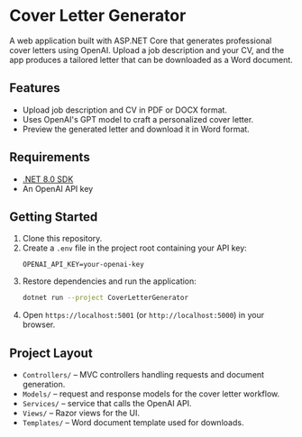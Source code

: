 # Cover Letter Generator

A web application built with ASP.NET Core that generates professional cover letters using OpenAI. Upload a job description and your CV, and the app produces a tailored letter that can be downloaded as a Word document.

## Features
- Upload job description and CV in PDF or DOCX format.
- Uses OpenAI's GPT model to craft a personalized cover letter.
- Preview the generated letter and download it in Word format.

## Requirements
- [.NET 8.0 SDK](https://dotnet.microsoft.com/)
- An OpenAI API key

## Getting Started
1. Clone this repository.
2. Create a `.env` file in the project root containing your API key:
   ```
   OPENAI_API_KEY=your-openai-key
   ```
3. Restore dependencies and run the application:
   ```bash
   dotnet run --project CoverLetterGenerator
   ```
4. Open `https://localhost:5001` (or `http://localhost:5000`) in your browser.

## Project Layout
- `Controllers/` – MVC controllers handling requests and document generation.
- `Models/` – request and response models for the cover letter workflow.
- `Services/` – service that calls the OpenAI API.
- `Views/` – Razor views for the UI.
- `Templates/` – Word document template used for downloads.
